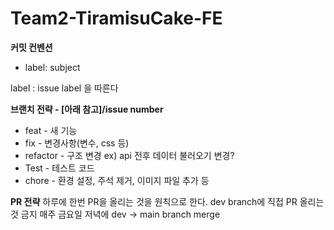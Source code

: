 # Team2-TiramisuCake-FE

**커밋 컨벤션**
- label: subject

label : issue label 을 따른다

**브랜치 전략 - [아래 참고]/issue number**

- feat - 새 기능
- fix - 변경사항(변수, css 등)
- refactor - 구조 변경 ex) api 전후 데이터 불러오기 변경?
- Test - 테스트 코드
- chore - 환경 설정, 주석 제거, 이미지 파일 추가 등

**PR 전략**
하루에 한번 PR을 올리는 것을 원칙으로 한다.
dev branch에 직접 PR 올리는 것 금지
매주 금요일 저녁에 dev -> main branch merge
